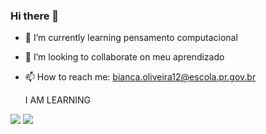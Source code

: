 ### Hi there 👋



- 🌱 I’m currently learning  pensamento computacional
- 👯 I’m looking to collaborate on  meu aprendizado
- 📫 How to reach me: bianca.oliveira12@escola.pr.gov.br
   
   I AM LEARNING


[![](https://img.shields.io/badge/JavaScript-323330?style=for-the-badge&logo=javascript&logoColor=F7DF1E)](https://editor.p5js.org/)
     [![](https://img.shields.io/badge/Scratch-4D97FF?style=for-the-badge&logo=Scratch&logoColor=white)](https://scratch.mit.edu/)

